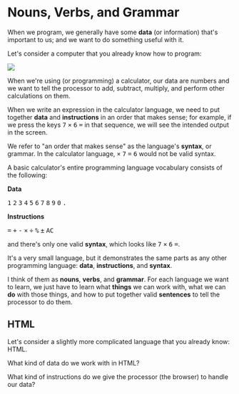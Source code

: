# Nouns, Verbs, and Grammar

When we program, we generally have some **data** (or information) that's important to us; and we want to do something useful with it.

Let's consider a computer that you already know how to program:

<img src="images/calculator.png" class="img-responsive">

When we're using (or programming) a calculator, our data are numbers and we want to tell the processor to add, subtract, multiply, and perform other calculations on them.

When we write an expression in the calculator language, we need to put together **data** and **instructions** in an order that makes sense; for example, if we press the keys <kbd>7</kbd> <kbd>×</kbd> <kbd>6</kbd> <kbd>=</kbd> in that sequence, we will see the intended output in the screen.

We refer to "an order that makes sense" as the language's **syntax**, or grammar. In the calculator language, <kbd>×</kbd> <kbd>7</kbd> <kbd>=</kbd> <kbd>6</kbd> would not be valid syntax.

A basic calculator's entire programming language vocabulary consists of the following:

**Data**

<kbd>1</kbd>
<kbd>2</kbd>
<kbd>3</kbd>
<kbd>4</kbd>
<kbd>5</kbd>
<kbd>6</kbd>
<kbd>7</kbd>
<kbd>8</kbd>
<kbd>9</kbd>
<kbd>0</kbd>
<kbd>.</kbd>

**Instructions**

<kbd>=</kbd>
<kbd>+</kbd>
<kbd>-</kbd>
<kbd>×</kbd>
<kbd>÷</kbd>
<kbd>%</kbd>
<kbd>±</kbd>
<kbd>AC</kbd>

and there's only one valid **syntax**, which looks like <kbd>7</kbd> <kbd>×</kbd> <kbd>6</kbd> <kbd>=</kbd>.

It's a very small language, but it demonstrates the same parts as any other programming language: **data**, **instructions**, and **syntax**.

I think of them as **nouns**, **verbs**, and **grammar**. For each language we want to learn, we just have to learn what **things** we can work with, what we can **do** with those things, and how to put together valid **sentences** to tell the processor to do them.

## HTML

Let's consider a slightly more complicated language that you already know: HTML.

What kind of data do we work with in HTML?

What kind of instructions do we give the processor (the browser) to handle our data?
